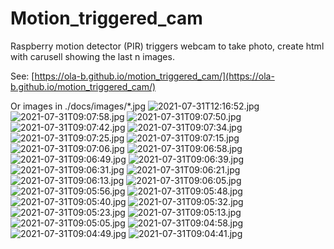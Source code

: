 # Motion_triggered_cam
Raspberry motion detector (PIR) triggers webcam to take photo, create html with carusell showing the last n images.

See: [https://ola-b.github.io/motion_triggered_cam/](https://ola-b.github.io/motion_triggered_cam/)


Or images in ./docs/images/*.jpg
![2021-07-31T12:16:52.jpg](https://github.com/Ola-B/motion_triggered_cam/blob/main/docs/images/2021-07-31T12:16:52.jpg "2021-07-31T12:16:52.jpg")
![2021-07-31T09:07:58.jpg](https://github.com/Ola-B/motion_triggered_cam/blob/main/docs/images/2021-07-31T09:07:58.jpg "2021-07-31T09:07:58.jpg")
![2021-07-31T09:07:50.jpg](https://github.com/Ola-B/motion_triggered_cam/blob/main/docs/images/2021-07-31T09:07:50.jpg "2021-07-31T09:07:50.jpg")
![2021-07-31T09:07:42.jpg](https://github.com/Ola-B/motion_triggered_cam/blob/main/docs/images/2021-07-31T09:07:42.jpg "2021-07-31T09:07:42.jpg")
![2021-07-31T09:07:34.jpg](https://github.com/Ola-B/motion_triggered_cam/blob/main/docs/images/2021-07-31T09:07:34.jpg "2021-07-31T09:07:34.jpg")
![2021-07-31T09:07:25.jpg](https://github.com/Ola-B/motion_triggered_cam/blob/main/docs/images/2021-07-31T09:07:25.jpg "2021-07-31T09:07:25.jpg")
![2021-07-31T09:07:15.jpg](https://github.com/Ola-B/motion_triggered_cam/blob/main/docs/images/2021-07-31T09:07:15.jpg "2021-07-31T09:07:15.jpg")
![2021-07-31T09:07:06.jpg](https://github.com/Ola-B/motion_triggered_cam/blob/main/docs/images/2021-07-31T09:07:06.jpg "2021-07-31T09:07:06.jpg")
![2021-07-31T09:06:58.jpg](https://github.com/Ola-B/motion_triggered_cam/blob/main/docs/images/2021-07-31T09:06:58.jpg "2021-07-31T09:06:58.jpg")
![2021-07-31T09:06:49.jpg](https://github.com/Ola-B/motion_triggered_cam/blob/main/docs/images/2021-07-31T09:06:49.jpg "2021-07-31T09:06:49.jpg")
![2021-07-31T09:06:39.jpg](https://github.com/Ola-B/motion_triggered_cam/blob/main/docs/images/2021-07-31T09:06:39.jpg "2021-07-31T09:06:39.jpg")
![2021-07-31T09:06:31.jpg](https://github.com/Ola-B/motion_triggered_cam/blob/main/docs/images/2021-07-31T09:06:31.jpg "2021-07-31T09:06:31.jpg")
![2021-07-31T09:06:21.jpg](https://github.com/Ola-B/motion_triggered_cam/blob/main/docs/images/2021-07-31T09:06:21.jpg "2021-07-31T09:06:21.jpg")
![2021-07-31T09:06:13.jpg](https://github.com/Ola-B/motion_triggered_cam/blob/main/docs/images/2021-07-31T09:06:13.jpg "2021-07-31T09:06:13.jpg")
![2021-07-31T09:06:05.jpg](https://github.com/Ola-B/motion_triggered_cam/blob/main/docs/images/2021-07-31T09:06:05.jpg "2021-07-31T09:06:05.jpg")
![2021-07-31T09:05:56.jpg](https://github.com/Ola-B/motion_triggered_cam/blob/main/docs/images/2021-07-31T09:05:56.jpg "2021-07-31T09:05:56.jpg")
![2021-07-31T09:05:48.jpg](https://github.com/Ola-B/motion_triggered_cam/blob/main/docs/images/2021-07-31T09:05:48.jpg "2021-07-31T09:05:48.jpg")
![2021-07-31T09:05:40.jpg](https://github.com/Ola-B/motion_triggered_cam/blob/main/docs/images/2021-07-31T09:05:40.jpg "2021-07-31T09:05:40.jpg")
![2021-07-31T09:05:32.jpg](https://github.com/Ola-B/motion_triggered_cam/blob/main/docs/images/2021-07-31T09:05:32.jpg "2021-07-31T09:05:32.jpg")
![2021-07-31T09:05:23.jpg](https://github.com/Ola-B/motion_triggered_cam/blob/main/docs/images/2021-07-31T09:05:23.jpg "2021-07-31T09:05:23.jpg")
![2021-07-31T09:05:13.jpg](https://github.com/Ola-B/motion_triggered_cam/blob/main/docs/images/2021-07-31T09:05:13.jpg "2021-07-31T09:05:13.jpg")
![2021-07-31T09:05:05.jpg](https://github.com/Ola-B/motion_triggered_cam/blob/main/docs/images/2021-07-31T09:05:05.jpg "2021-07-31T09:05:05.jpg")
![2021-07-31T09:04:58.jpg](https://github.com/Ola-B/motion_triggered_cam/blob/main/docs/images/2021-07-31T09:04:58.jpg "2021-07-31T09:04:58.jpg")
![2021-07-31T09:04:49.jpg](https://github.com/Ola-B/motion_triggered_cam/blob/main/docs/images/2021-07-31T09:04:49.jpg "2021-07-31T09:04:49.jpg")
![2021-07-31T09:04:41.jpg](https://github.com/Ola-B/motion_triggered_cam/blob/main/docs/images/2021-07-31T09:04:41.jpg "2021-07-31T09:04:41.jpg")
